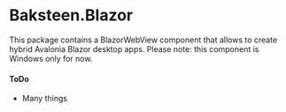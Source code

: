 # Baksteen.Blazor

This package contains a BlazorWebView component that allows to create hybrid Avalonia Blazor desktop apps.
Please note: this component is Windows only for now.

#### ToDo
- Many things
